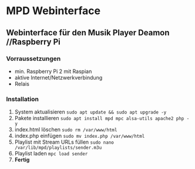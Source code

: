 # MPD Webinterface

## Webinterface für den Musik Player Deamon //Raspberry Pi

### Vorraussetzungen

- min. Raspberry Pi 2 mit Raspian
- aktive Internet/Netzwerkverbindung
- Relais 

### Installation



1. System aktualisieren `sudo apt update && sudo apt upgrade -y`
2. Pakete installieren `sudo apt install mpd mpc alsa-utils apache2 php -y`
3. index.html löschen `sudo rm /var/www/html`
4. index.php einfügen `sudo mv index.php /var/www/html`
5. Playlist mit Stream URLs füllen `sudo nano /var/lib/mpd/playlists/sender.m3u`
6. Playlist laden `mpc load sender` 
7. **Fertig**
